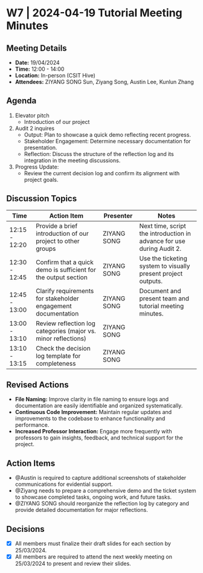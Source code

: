 # W7 | 2024-04-19 Tutorial Meeting Minutes

## Meeting Details
- **Date:** 19/04/2024
- **Time:** 12:00 - 14:00
- **Location:** In-person (CSIT Hive)
- **Attendees:** ZIYANG SONG Sun, Ziyang Song, Austin Lee, Kunlun Zhang

## Agenda

1. Elevator pitch
   - Introduction of our project
2. Audit 2 inquires
   - Output: Plan to showcase a quick demo reflecting recent progress.
   - Stakeholder Engagement: Determine necessary documentation for presentation.
   - Reflection: Discuss the structure of the reflection log and its integration in the meeting discussions.
3. Progress Update:
   - Review the current decision log and confirm its alignment with project goals.

## Discussion Topics
| Time         | Action Item                                               | Presenter | Notes      |
|--------------|-----------------------------------------------------------|-----------|------------|
| 12:15 - 12:20 | Provide a brief introduction of our project to other groups | ZIYANG SONG | Next time, script the introduction in advance for use during Audit 2. |
| 12:30 - 12:45 | Confirm that a quick demo is sufficient for the output section | ZIYANG SONG | Use the ticketing system to visually present project outputs. |
| 12:45 - 13:00 | Clarify requirements for stakeholder engagement documentation | ZIYANG SONG | Document and present team and tutorial meeting minutes. |
| 13:00 - 13:10 | Review reflection log categories (major vs. minor reflections) | ZIYANG SONG | |
| 13:10 - 13:15 | Check the decision log template for completeness          | ZIYANG SONG | |

## Revised Actions
- **File Naming:** Improve clarity in file naming to ensure logs and documentation are easily identifiable and organized systematically.
- **Continuous Code Improvement:** Maintain regular updates and improvements to the codebase to enhance functionality and performance.
- **Increased Professor Interaction:** Engage more frequently with professors to gain insights, feedback, and technical support for the project.

## Action Items
- @Austin is required to capture additional screenshots of stakeholder communications for evidential support.
- @Ziyang needs to prepare a comprehensive demo and the ticket system to showcase completed tasks, ongoing work, and future tasks.
- @ZIYANG SONG should reorganize the reflection log by category and provide detailed documentation for major reflections.

## Decisions
- [x] All members must finalize their draft slides for each section by 25/03/2024.
- [x] All members are required to attend the next weekly meeting on 25/03/2024 to present and review their slides.
